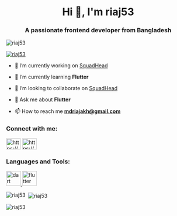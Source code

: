<h1 align="center">Hi 👋, I'm riaj53</h1>
<h3 align="center">A passionate frontend developer from Bangladesh</h3>

<p align="left"> <img src="https://komarev.com/ghpvc/?username=riaj53&label=Profile%20views&color=0e75b6&style=flat" alt="riaj53" /> </p>

<p align="left"> <a href="https://github.com/ryo-ma/github-profile-trophy"><img src="https://github-profile-trophy.vercel.app/?username=riaj53" alt="riaj53" /></a> </p>

- 🔭 I’m currently working on [SquadHead](https://github.com/Squad-Head)

- 🌱 I’m currently learning **Flutter**

- 👯 I’m looking to collaborate on [SquadHead](https://github.com/Squad-Head)

- 💬 Ask me about **Flutter**

- 📫 How to reach me **mdriajakh@gmail.com**

<h3 align="left">Connect with me:</h3>
<p align="left">
<a href="https://linkedin.com/in/https://www.linkedin.com/in/akh-riaj/" target="blank"><img align="center" src="https://raw.githubusercontent.com/rahuldkjain/github-profile-readme-generator/master/src/images/icons/Social/linked-in-alt.svg" alt="https://www.linkedin.com/in/akh-riaj/" height="30" width="40" /></a>
<a href="https://fb.com/https://www.facebook.com/akhriaj.r/" target="blank"><img align="center" src="https://raw.githubusercontent.com/rahuldkjain/github-profile-readme-generator/master/src/images/icons/Social/facebook.svg" alt="https://www.facebook.com/akhriaj.r/" height="30" width="40" /></a>
</p>

<h3 align="left">Languages and Tools:</h3>
<p align="left"> <a href="https://dart.dev" target="_blank" rel="noreferrer"> <img src="https://www.vectorlogo.zone/logos/dartlang/dartlang-icon.svg" alt="dart" width="40" height="40"/> </a> <a href="https://flutter.dev" target="_blank" rel="noreferrer"> <img src="https://www.vectorlogo.zone/logos/flutterio/flutterio-icon.svg" alt="flutter" width="40" height="40"/> </a> </p>

<p><img align="left" src="https://github-readme-stats.vercel.app/api/top-langs?username=riaj53&show_icons=true&locale=en&layout=compact" alt="riaj53" /></p>

<p>&nbsp;<img align="center" src="https://github-readme-stats.vercel.app/api?username=riaj53&show_icons=true&locale=en" alt="riaj53" /></p>

<p><img align="center" src="https://github-readme-streak-stats.herokuapp.com/?user=riaj53&" alt="riaj53" /></p>

